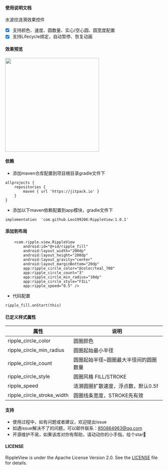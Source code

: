 #### 使用说明文档 
水波纹涟漪效果控件
  
- [x] 支持颜色、速度、圆数量、实心/空心圆、圆宽度配置
- [x] 支持Lifecycle绑定，自动暂停、恢复动画

#### 效果预览
<img src="https://raw.githubusercontent.com/Leo199206/RippleView/main/image/device-2022-08-19-160411_.gif" width="300" heght="500" align=center />


#### 依赖
+ 添加maven仓库配置到项目根目录gradle文件下

```
allprojects {
    repositories {
        maven { url 'https://jitpack.io' }
    }
}
```

+ 添加以下maven依赖配置到app模块，gradle文件下

```
implementation  'com.github.Leo199206:RippleView:1.0.1'
```

#### 添加到布局

```
    <com.ripple.view.RippleView
        android:id="@+id/ripple_fill"
        android:layout_width="200dp"
        android:layout_height="200dp"
        android:layout_gravity="center"
        android:layout_marginBottom="20dp"
        app:ripple_circle_color="@color/teal_700"
        app:ripple_circle_count="3"
        app:ripple_circle_min_radius="10dp"
        app:ripple_circle_style="FILL"
        app:ripple_speed="0.5" />

```

+ 代码配置

```
ripple_fill.onStart(this)

```


#### 已定义样式属性

| 属性  | 说明 |
| --- | --- |
| ripple_circle_color | 圆圈颜色 |
| ripple_circle_min_radius | 圆圈起始最小半径 |
| ripple_circle_count | 圆圈起始半径~圆圈最大半径间的圆圈数量 |
| ripple_circle_style | 圆圈风格 FILL/STROKE  |
| ripple_speed | 涟漪圆圈扩散速度，浮点数，默认0.5f | 
| ripple_circle_stroke_width | 圆圈线条宽度，STROKE先有效 | 


#### 支持
+ 使用过程中，如有问题或者建议，欢迎提出issue
+ 如遇issue解决不了的问题，可以邮件联系：850884963@qq.com
+ 开源维护不易，如果该库对你有帮助，请动动你的小手指，给个star🤩  

#### LICENSE
RippleView is under the Apache License Version 2.0. See the [LICENSE](https://raw.githubusercontent.com/Leo199206/RippleView/main/LICENSE) file for details.
